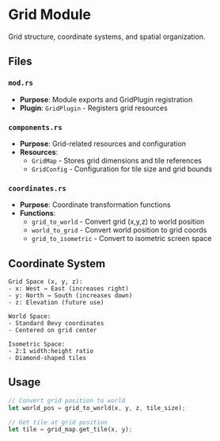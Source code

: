 # Grid Module

Grid structure, coordinate systems, and spatial organization.

## Files

### `mod.rs`
- **Purpose**: Module exports and GridPlugin registration
- **Plugin**: `GridPlugin` - Registers grid resources

### `components.rs`
- **Purpose**: Grid-related resources and configuration
- **Resources**:
  - `GridMap` - Stores grid dimensions and tile references
  - `GridConfig` - Configuration for tile size and grid bounds

### `coordinates.rs`
- **Purpose**: Coordinate transformation functions
- **Functions**:
  - `grid_to_world` - Convert grid (x,y,z) to world position
  - `world_to_grid` - Convert world position to grid coords
  - `grid_to_isometric` - Convert to isometric screen space

## Coordinate System

```
Grid Space (x, y, z):
- x: West → East (increases right)
- y: North → South (increases down)
- z: Elevation (future use)

World Space:
- Standard Bevy coordinates
- Centered on grid center

Isometric Space:
- 2:1 width:height ratio
- Diamond-shaped tiles
```

## Usage

```rust
// Convert grid position to world
let world_pos = grid_to_world(x, y, z, tile_size);

// Get tile at grid position
let tile = grid_map.get_tile(x, y);
```